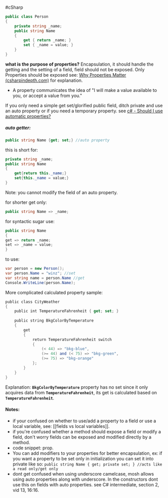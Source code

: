 #cSharp 
```c#
public class Person  
{  
	private string _name;  
	public string Name  
	{  
		get { return _name; }  
		set { _name = value; }  
	}  
}  
```
**what is the purpose of properties?**
Encapsulation, it should handle the getting and the setting of a field, field should not be exposed. Only Properties should be exposed see: [Why Properties Matter (csharpindepth.com)](https://csharpindepth.com/Articles/PropertiesMatter) for explanation. 
- A property communicates the idea of "I will make a value available to you, or accept a value from you." 

If you only need a simple get set/glorified public field, ditch private and use an auto property or if you need  a temporary property. see [c# - Should I use automatic properties?](https://softwareengineering.stackexchange.com/questions/226450/should-i-use-automatic-properties)
##### auto getter:
```c#
public string Name {get; set;} //auto property
```
this is short for:
```c#
private string _name;
public string Name
{
    get{return this._name;}
    set{this._name = value;}
}
```
Note: you cannot modify the field of an auto property.

for shorter get only:  
```C#
public string Name => _name;  
```

for syntactic sugar use:  
```C#
public string Name  
{  
get => return _name;  
set => _name = value;  
}  
```

to use:  
```C#
var person = new Person();  
var person.Name = "winz"; //set  
var string name = person.Name //get  
Console.WriteLine(person.Name);  
```

More complicated calculated property sample:
```c#
public class CityWeather
{
	public int TemperatureFahrenheit { get; set; }
	
	public string BkgColorByTemperature
	{
		get
		{
			return TemperatureFahrenheit switch
			{
				(< 44) => "bkg-blue",
				(>= 44) and (< 75) => "bkg-green",
				(>= 75) => "bkg-orange"
			};
		}
	}
}
```
Explanation: **`BkgColorByTemperature`** property has no set since it only acquires data from **`TemperatureFahrenheit`**, its get is calculated based on **`TemperatureFahrenheit`**.
#### Notes:  
- if your confused on whether to use/add a property to a field or use a local variable, see: [[fields vs local variables]].
- if you're confused whether a method should expose a field or modify a field, don't worry fields can be exposed and modified directly by a method.
- code snippet:  prop.
- You can add modifiers to your properties for better encapsulation, ex: if you want a property to be set only in initialization you can set it into private like so:  `public string Name { get; private set; } //acts like a read only/get only `
- dont get confused when using underscore camelcase, mosh allows using auto properties along with underscore. In the constructors dont use this on fields with auto properties. see C# intermediate, section 2, vid 13, 16:16.